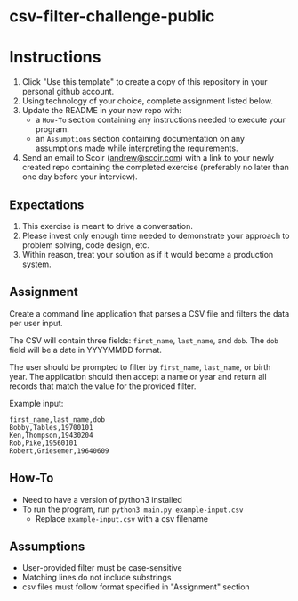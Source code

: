 # csv-filter-challenge-public
# Instructions
1. Click "Use this template" to create a copy of this repository in your personal github account.  
1. Using technology of your choice, complete assignment listed below.
1. Update the README in your new repo with:
    * a `How-To` section containing any instructions needed to execute your program.
    * an `Assumptions` section containing documentation on any assumptions made while interpreting the requirements.
1. Send an email to Scoir (andrew@scoir.com) with a link to your newly created repo containing the completed exercise (preferably no later than one day before your interview).

## Expectations
1. This exercise is meant to drive a conversation. 
1. Please invest only enough time needed to demonstrate your approach to problem solving, code design, etc.
1. Within reason, treat your solution as if it would become a production system.

## Assignment
Create a command line application that parses a CSV file and filters the data per user input.

The CSV will contain three fields: `first_name`, `last_name`, and `dob`. The `dob` field will be a date in YYYYMMDD format.

The user should be prompted to filter by `first_name`, `last_name`, or birth year. The application should then accept a name or year and return all records that match the value for the provided filter. 

Example input:
```
first_name,last_name,dob
Bobby,Tables,19700101
Ken,Thompson,19430204
Rob,Pike,19560101
Robert,Griesemer,19640609
```

## How-To
- Need to have a version of python3 installed
- To run the program, run `python3 main.py example-input.csv`
  - Replace `example-input.csv` with a csv filename

## Assumptions
- User-provided filter must be case-sensitive
- Matching lines do not include substrings
- csv files must follow format specified in "Assignment" section
